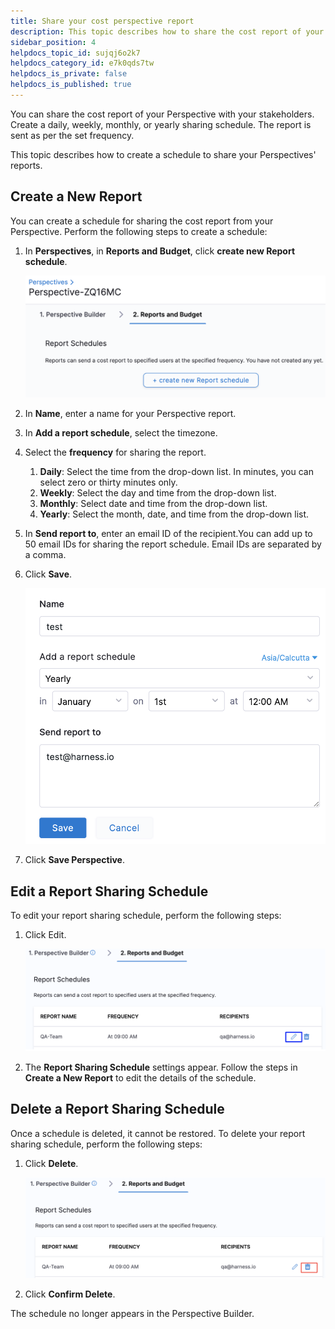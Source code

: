 ```yaml
---
title: Share your cost perspective report
description: This topic describes how to share the cost report of your Perspective with the stakeholders.
sidebar_position: 4
helpdocs_topic_id: sujqj6o2k7
helpdocs_category_id: e7k0qds7tw
helpdocs_is_private: false
helpdocs_is_published: true
---
```


You can share the cost report of your Perspective with your stakeholders. Create a daily, weekly, monthly, or yearly sharing schedule. The report is sent as per the set frequency.

This topic describes how to create a schedule to share your Perspectives' reports.

## Create a New Report

You can create a schedule for sharing the cost report from your Perspective. Perform the following steps to create a schedule:

1. In **Perspectives**, in **Reports and Budget**, click **create new Report schedule**.
   
     ![](./static/share-cost-perspective-report-00.png)
2. In **Name**, enter a name for your Perspective report.
3. In **Add a report schedule**, select the timezone.
4. Select the **frequency** for sharing the report.
	1. **Daily**: Select the time from the drop-down list.
	In minutes, you can select zero or thirty minutes only.
	2. **Weekly**: Select the day and time from the drop-down list.
	3. **Monthly**: Select date and time from the drop-down list.
	4. **Yearly**: Select the month, date, and time from the drop-down list.
5. In **Send report to**, enter an email ID of the recipient.You can add up to 50 email IDs for sharing the report schedule. Email IDs are separated by a comma.
6. Click **Save**.
   
     ![](./static/share-cost-perspective-report-01.png)
7. Click **Save Perspective**.

## Edit a Report Sharing Schedule

To edit your report sharing schedule, perform the following steps:

1. Click Edit.
   
     ![](./static/share-cost-perspective-report-02.png)
2. The **Report Sharing Schedule** settings appear. Follow the steps in **Create a New Report** to edit the details of the schedule.

## Delete a Report Sharing Schedule

Once a schedule is deleted, it cannot be restored. To delete your report sharing schedule, perform the following steps:

1. Click **Delete**.
   
     ![](./static/share-cost-perspective-report-03.png)

2. Click **Confirm Delete**.

The schedule no longer appears in the Perspective Builder.

